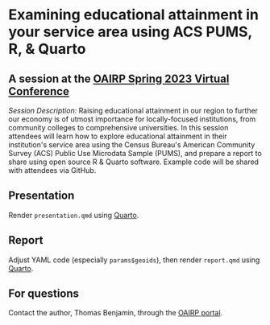# Examining educational attainment in your service area using ACS PUMS, R, & Quarto

## A session at the [OAIRP Spring 2023 Virtual Conference](https://oairp.org/event-5201931)

*Session Description:*
Raising educational 
attainment in our region to further our
economy is of utmost importance for
locally-focused institutions, from
community colleges to comprehensive
universities. In this session attendees will
learn how to explore educational
attainment in their institution's service
area using the Census Bureau's
American Community Survey (ACS)
Public Use Microdata Sample (PUMS),
and prepare a report to share using
open source R & Quarto software.
Example code will be shared with
attendees via GitHub.

## Presentation

Render `presentation.qmd` using [Quarto](https://quarto.org).

## Report

Adjust YAML code (especially `params$geoids`), then render `report.qmd` using [Quarto](https://quarto.org).

## For questions

Contact the author, Thomas Benjamin, through the [OAIRP portal](https://oairp.org/Directory).